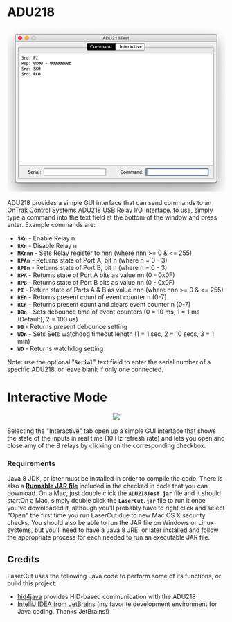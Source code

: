 # ADU218

<p align="center"><img src="https://github.com/wholder/ADU218/blob/master/images/ADU218%20Screenshot-command.png"></p>

ADU218 provides a simple GUI interface that can send commands to an [OnTrak Control Systems](http://ontrak.net) ADU218 USB Relay I/O Interface.  to use, simply type a command into the text field at the bottom of the window and press enter.  Example commands are:

 *  **`SKn`** - Enable Relay n
 *  **`RKn`** - Disable Relay n
 *  **`MKnnn`** - Sets Relay register to nnn (where nnn >= 0 & <= 255)
 *  **`RPAn`** - Returns state of Port A, bit n (where n = 0 - 3)
 *  **`RPBn`** - Returns state of Port B, bit n (where n = 0 - 3)
 *  **`RPA`** - Returns state of Port A bits as value nn (0 - 0x0F)
 *  **`RPB`** - Returns state of Port B bits as value nn (0 - 0x0F)
 *  **`PI`** - Return state of Ports A & B as value nnn (where nnn >= 0 & <= 255)
 *  **`REn`** - Returns present count of event counter n (0-7)
 *  **`RCn`** - Returns present count and clears event counter n (0-7)
 *  **`DBn`** - Sets debounce time of event counters (0 = 10 ms, 1 = 1 ms (Default), 2 = 100 us)
 *  **`DB`** - Returns present debounce setting
 *  **`WDn`** - Sets Sets watchdog timeout length (1 = 1 sec, 2 = 10 secs, 3 = 1 min)
 *  **`WD`** - Returns watchdog setting

Note: use the optional "**`Serial`**" text field to enter the serial number of a specific ADU218, or leave blank if only one connected.

# Interactive Mode

<p align="center"><img src="https://github.com/wholder/ADU218/blob/master/images/ADU2120Screenshot-interactive.png"></p>

Selecting the "Interactive" tab open up a simple GUI interface that shows the state of the inputs in real time (10 Hz refresh rate) and lets you open and close amy of the 8 relays by clicking on the corresponding checkbox.

### Requirements
Java 8 JDK, or later must be installed in order to compile the code.  There is also a [**Runnable JAR file**](https://github.com/wholder/ADU218/blob/master/out/artifacts/ADU218Test_jar) included in the checked in code that you can download.   On a Mac, just double click the **`ADU218Test.jar`** file and it should startOn a Mac, simply double click the **`LaserCut.jar`** file to run it once you've downloaded it, although you'll probably have to right click and select "Open" the  first time you run LaserCut due to new Mac OS X security checks.  You should also be able to run the JAR file on Windows or Linux systems, but you'll need to have a Java 8 JRE, or later installed and follow the appropriate process for each needed to run an executable JAR file.

## Credits
LaserCut uses the following Java code to perform some of its functions, or build this project:
- [hid4java](https://github.com/gary-rowe/hid4java) provides HID-based communication with the ADU218
- [IntelliJ IDEA from JetBrains](https://www.jetbrains.com/idea/) (my favorite development environment for Java coding. Thanks JetBrains!)
